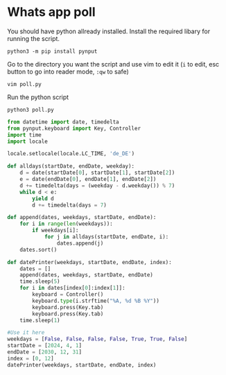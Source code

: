 # Whats app poll

You should have python allready installed. Install the required libary for running the script.

```shell
python3 -m pip install pynput
```

Go to the directory you want the script and use vim to edit it (`i` to edit, esc button to go into reader mode, `:qw` to safe)

```shell
vim poll.py
```

Run the python script

```shell
python3 poll.py
```

```python
from datetime import date, timedelta
from pynput.keyboard import Key, Controller
import time
import locale

locale.setlocale(locale.LC_TIME, 'de_DE')

def alldays(startDate, endDate, weekday):
    d = date(startDate[0], startDate[1], startDate[2])
    e = date(endDate[0], endDate[1], endDate[2])
    d += timedelta(days = (weekday - d.weekday()) % 7)
    while d < e:
        yield d
        d += timedelta(days = 7)

def append(dates, weekdays, startDate, endDate):
    for i in range(len(weekdays)):
        if weekdays[i]:
            for j in alldays(startDate, endDate, i):
                dates.append(j)
    dates.sort()

def datePrinter(weekdays, startDate, endDate, index):
    dates = []
    append(dates, weekdays, startDate, endDate)
    time.sleep(5)
    for i in dates[index[0]:index[1]]:
        keyboard = Controller()
        keyboard.type(i.strftime("%A, %d %B %Y"))
        keyboard.press(Key.tab)
        keyboard.press(Key.tab)
    time.sleep(1)

#Use it here
weekdays = [False, False, False, False, True, True, False]
startDate = [2024, 4, 1]
endDate = [2030, 12, 31]
index = [0, 12]
datePrinter(weekdays, startDate, endDate, index)
```


